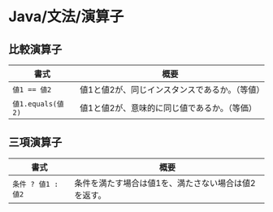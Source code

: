 # Java/文法/演算子

## 比較演算子

| 書式              | 概要                                           |
| ----------------- | ---------------------------------------------- |
| `値1 == 値2`      | 値1と値2が、同じインスタンスであるか。（等値） |
| `値1.equals(値2)` | 値1と値2が、意味的に同じ値であるか。（等価）   |

## 三項演算子

| 書式               | 概要                                                 |
| ------------------ | ---------------------------------------------------- |
| `条件 ? 値1 : 値2` | 条件を満たす場合は値1を、満たさない場合は値2を返す。 |
